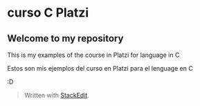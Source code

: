 # curso C Platzi

## **Welcome to my repository**
This is my examples of the course in Platzi for language in C

Estos son mis ejemplos del curso en Platzi para el lenguage en C

:D

> Written with [StackEdit](https://stackedit.io/).
